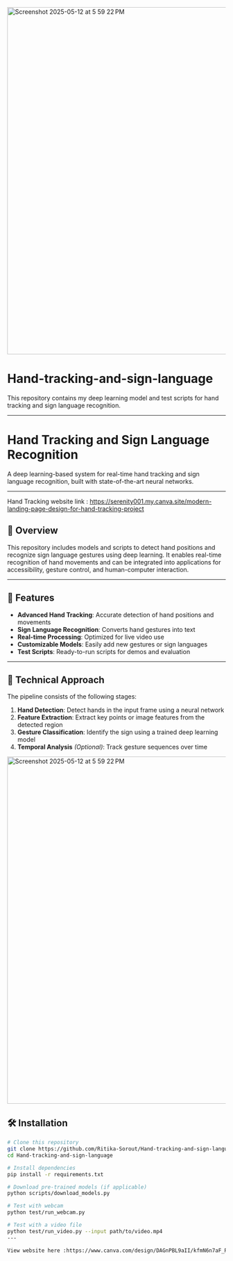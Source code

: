 
<img width="799" alt="Screenshot 2025-05-12 at 5 59 22 PM" src="https://github.com/user-attachments/assets/09c77ba7-a7d2-4df0-94b5-97270744291f" />

# Hand-tracking-and-sign-language

This repository contains my deep learning model and test scripts for hand tracking and sign language recognition.

---

# Hand Tracking and Sign Language Recognition

A deep learning-based system for real-time hand tracking and sign language recognition, built with state-of-the-art neural networks.

---
Hand Tracking website link : https://serenity001.my.canva.site/modern-landing-page-design-for-hand-tracking-project

## 🧠 Overview

This repository includes models and scripts to detect hand positions and recognize sign language gestures using deep learning. It enables real-time recognition of hand movements and can be integrated into applications for accessibility, gesture control, and human-computer interaction.

---

## 🚀 Features

- **Advanced Hand Tracking**: Accurate detection of hand positions and movements  
- **Sign Language Recognition**: Converts hand gestures into text  
- **Real-time Processing**: Optimized for live video use  
- **Customizable Models**: Easily add new gestures or sign languages  
- **Test Scripts**: Ready-to-run scripts for demos and evaluation  

---

## 🔧 Technical Approach

The pipeline consists of the following stages:
1. **Hand Detection**: Detect hands in the input frame using a neural network  
2. **Feature Extraction**: Extract key points or image features from the detected region  
3. **Gesture Classification**: Identify the sign using a trained deep learning model  
4. **Temporal Analysis** *(Optional)*: Track gesture sequences over time  

<img width="799" alt="Screenshot 2025-05-12 at 5 59 22 PM" src="https://github.com/user-attachments/assets/2869be7a-a7c6-4749-828d-6d03318ac8f9" />


## 🛠️ Installation

```bash
# Clone this repository
git clone https://github.com/Ritika-Sorout/Hand-tracking-and-sign-language.git
cd Hand-tracking-and-sign-language

# Install dependencies
pip install -r requirements.txt

# Download pre-trained models (if applicable)
python scripts/download_models.py

# Test with webcam
python test/run_webcam.py

# Test with a video file
python test/run_video.py --input path/to/video.mp4
---

View website here :https://www.canva.com/design/DAGnPBL9aII/kfmN6n7aF_RiyMBif8QJeA/view?utm_content=DAGnPBL9aII&utm_campaign=designshare&utm_medium=link2&utm_source=uniquelinks&utlId=h6236d3ae4c
